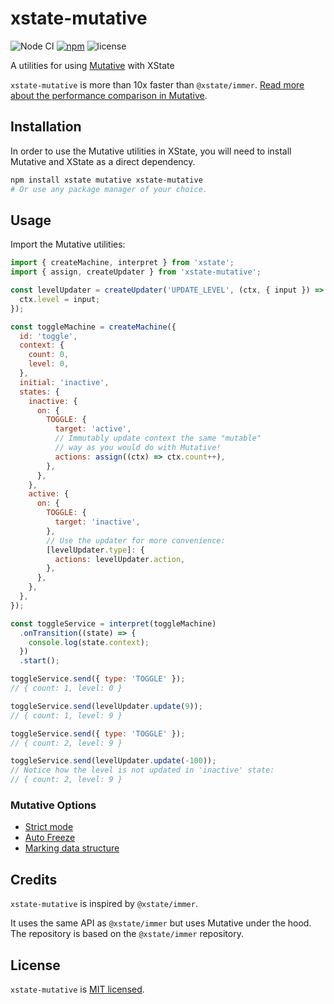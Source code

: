 # xstate-mutative

![Node CI](https://github.com/mutativejs/xstate-mutative/workflows/Node%20CI/badge.svg)
[![npm](https://img.shields.io/npm/v/xstate-mutative.svg)](https://www.npmjs.com/package/xstate-mutative)
![license](https://img.shields.io/npm/l/xstate-mutative)

A utilities for using [Mutative](https://github.com/unadlib/mutative) with XState

`xstate-mutative` is more than 10x faster than `@xstate/immer`. [Read more about the performance comparison in Mutative](https://mutative.js.org/docs/getting-started/performance).

## Installation

In order to use the Mutative utilities in XState, you will need to install Mutative and XState as a direct dependency.

```bash
npm install xstate mutative xstate-mutative
# Or use any package manager of your choice.
```

## Usage

Import the Mutative utilities:

```js
import { createMachine, interpret } from 'xstate';
import { assign, createUpdater } from 'xstate-mutative';

const levelUpdater = createUpdater('UPDATE_LEVEL', (ctx, { input }) => {
  ctx.level = input;
});

const toggleMachine = createMachine({
  id: 'toggle',
  context: {
    count: 0,
    level: 0,
  },
  initial: 'inactive',
  states: {
    inactive: {
      on: {
        TOGGLE: {
          target: 'active',
          // Immutably update context the same "mutable"
          // way as you would do with Mutative!
          actions: assign((ctx) => ctx.count++),
        },
      },
    },
    active: {
      on: {
        TOGGLE: {
          target: 'inactive',
        },
        // Use the updater for more convenience:
        [levelUpdater.type]: {
          actions: levelUpdater.action,
        },
      },
    },
  },
});

const toggleService = interpret(toggleMachine)
  .onTransition((state) => {
    console.log(state.context);
  })
  .start();

toggleService.send({ type: 'TOGGLE' });
// { count: 1, level: 0 }

toggleService.send(levelUpdater.update(9));
// { count: 1, level: 9 }

toggleService.send({ type: 'TOGGLE' });
// { count: 2, level: 9 }

toggleService.send(levelUpdater.update(-100));
// Notice how the level is not updated in 'inactive' state:
// { count: 2, level: 9 }
```

### Mutative Options

- [Strict mode](https://mutative.js.org/docs/advanced-guides/strict-mode)
- [Auto Freeze](https://mutative.js.org/docs/advanced-guides/auto-freeze)
- [Marking data structure](https://mutative.js.org/docs/advanced-guides/mark)

## Credits

`xstate-mutative` is inspired by `@xstate/immer`.

It uses the same API as `@xstate/immer` but uses Mutative under the hood. The repository is based on the `@xstate/immer` repository.

## License

`xstate-mutative` is [MIT licensed](https://github.com/mutativejs/xstate-mutative/blob/main/LICENSE).
